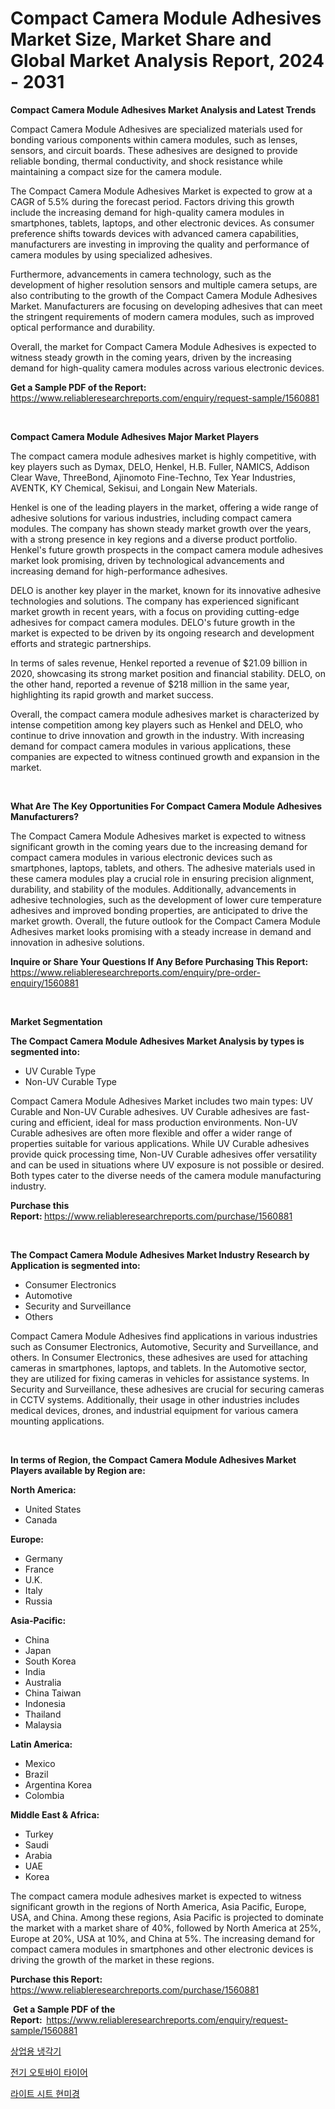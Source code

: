<p><h1>Compact Camera Module Adhesives Market Size, Market Share and Global Market Analysis Report, 2024 - 2031</h1></p><p><strong>Compact Camera Module Adhesives Market Analysis and Latest Trends</strong></p>
<p><p>Compact Camera Module Adhesives are specialized materials used for bonding various components within camera modules, such as lenses, sensors, and circuit boards. These adhesives are designed to provide reliable bonding, thermal conductivity, and shock resistance while maintaining a compact size for the camera module.</p><p>The Compact Camera Module Adhesives Market is expected to grow at a CAGR of 5.5% during the forecast period. Factors driving this growth include the increasing demand for high-quality camera modules in smartphones, tablets, laptops, and other electronic devices. As consumer preference shifts towards devices with advanced camera capabilities, manufacturers are investing in improving the quality and performance of camera modules by using specialized adhesives.</p><p>Furthermore, advancements in camera technology, such as the development of higher resolution sensors and multiple camera setups, are also contributing to the growth of the Compact Camera Module Adhesives Market. Manufacturers are focusing on developing adhesives that can meet the stringent requirements of modern camera modules, such as improved optical performance and durability.</p><p>Overall, the market for Compact Camera Module Adhesives is expected to witness steady growth in the coming years, driven by the increasing demand for high-quality camera modules across various electronic devices.</p></p>
<p><strong>Get a Sample PDF of the Report:&nbsp;</strong> <a href="https://www.reliableresearchreports.com/enquiry/request-sample/1560881">https://www.reliableresearchreports.com/enquiry/request-sample/1560881</a></p>
<p>&nbsp;</p>
<p><strong>Compact Camera Module Adhesives Major Market Players</strong></p>
<p><p>The compact camera module adhesives market is highly competitive, with key players such as Dymax, DELO, Henkel, H.B. Fuller, NAMICS, Addison Clear Wave, ThreeBond, Ajinomoto Fine-Techno, Tex Year Industries, AVENTK, KY Chemical, Sekisui, and Longain New Materials.</p><p>Henkel is one of the leading players in the market, offering a wide range of adhesive solutions for various industries, including compact camera modules. The company has shown steady market growth over the years, with a strong presence in key regions and a diverse product portfolio. Henkel's future growth prospects in the compact camera module adhesives market look promising, driven by technological advancements and increasing demand for high-performance adhesives.</p><p>DELO is another key player in the market, known for its innovative adhesive technologies and solutions. The company has experienced significant market growth in recent years, with a focus on providing cutting-edge adhesives for compact camera modules. DELO's future growth in the market is expected to be driven by its ongoing research and development efforts and strategic partnerships.</p><p>In terms of sales revenue, Henkel reported a revenue of $21.09 billion in 2020, showcasing its strong market position and financial stability. DELO, on the other hand, reported a revenue of $218 million in the same year, highlighting its rapid growth and market success.</p><p>Overall, the compact camera module adhesives market is characterized by intense competition among key players such as Henkel and DELO, who continue to drive innovation and growth in the industry. With increasing demand for compact camera modules in various applications, these companies are expected to witness continued growth and expansion in the market.</p></p>
<p>&nbsp;</p>
<p><strong>What Are The Key Opportunities For Compact Camera Module Adhesives Manufacturers?</strong></p>
<p><p>The Compact Camera Module Adhesives market is expected to witness significant growth in the coming years due to the increasing demand for compact camera modules in various electronic devices such as smartphones, laptops, tablets, and others. The adhesive materials used in these camera modules play a crucial role in ensuring precision alignment, durability, and stability of the modules. Additionally, advancements in adhesive technologies, such as the development of lower cure temperature adhesives and improved bonding properties, are anticipated to drive the market growth. Overall, the future outlook for the Compact Camera Module Adhesives market looks promising with a steady increase in demand and innovation in adhesive solutions.</p></p>
<p><strong>Inquire or Share Your Questions If Any Before Purchasing This Report:</strong> <a href="https://www.reliableresearchreports.com/enquiry/pre-order-enquiry/1560881">https://www.reliableresearchreports.com/enquiry/pre-order-enquiry/1560881</a></p>
<p>&nbsp;</p>
<p><strong>Market Segmentation</strong></p>
<p><strong>The Compact Camera Module Adhesives Market Analysis by types is segmented into:</strong></p>
<p><ul><li>UV Curable Type</li><li>Non-UV Curable Type</li></ul></p>
<p><p>Compact Camera Module Adhesives Market includes two main types: UV Curable and Non-UV Curable adhesives. UV Curable adhesives are fast-curing and efficient, ideal for mass production environments. Non-UV Curable adhesives are often more flexible and offer a wider range of properties suitable for various applications. While UV Curable adhesives provide quick processing time, Non-UV Curable adhesives offer versatility and can be used in situations where UV exposure is not possible or desired. Both types cater to the diverse needs of the camera module manufacturing industry.</p></p>
<p><strong>Purchase this Report:&nbsp;</strong><a href="https://www.reliableresearchreports.com/purchase/1560881">https://www.reliableresearchreports.com/purchase/1560881</a></p>
<p>&nbsp;</p>
<p><strong>The Compact Camera Module Adhesives Market Industry Research by Application is segmented into:</strong></p>
<p><ul><li>Consumer Electronics</li><li>Automotive</li><li>Security and Surveillance</li><li>Others</li></ul></p>
<p><p>Compact Camera Module Adhesives find applications in various industries such as Consumer Electronics, Automotive, Security and Surveillance, and others. In Consumer Electronics, these adhesives are used for attaching cameras in smartphones, laptops, and tablets. In the Automotive sector, they are utilized for fixing cameras in vehicles for assistance systems. In Security and Surveillance, these adhesives are crucial for securing cameras in CCTV systems. Additionally, their usage in other industries includes medical devices, drones, and industrial equipment for various camera mounting applications.</p></p>
<p>&nbsp;</p>
<p><strong>In terms of Region, the Compact Camera Module Adhesives Market Players available by Region are:</strong></p>
<p>
    <p> <strong> North America: </strong>
        <ul>
            <li>United States</li>
            <li>Canada</li>
        </ul>
        </p> 
    <p> <strong> Europe: </strong>
        <ul>
            <li>Germany</li>
            <li>France</li>
            <li>U.K.</li>
            <li>Italy</li>
            <li>Russia</li>
        </ul>
        </p> 
    <p> <strong> Asia-Pacific: </strong>
        <ul>
            <li>China</li>
            <li>Japan</li>
            <li>South Korea</li>
            <li>India</li>
            <li>Australia</li>
            <li>China Taiwan</li>
            <li>Indonesia</li>
            <li>Thailand</li>
            <li>Malaysia</li>
        </ul>
        </p> 
    <p> <strong> Latin America: </strong>
        <ul>
            <li>Mexico</li>
            <li>Brazil</li>
            <li>Argentina Korea</li>
            <li>Colombia</li>
        </ul>
        </p> 
    <p> <strong> Middle East & Africa: </strong>
        <ul>
            <li>Turkey</li>
            <li>Saudi</li>
            <li>Arabia</li>
            <li>UAE</li>
            <li>Korea</li>
        </ul>
    </p>
    </p>
<p><p>The compact camera module adhesives market is expected to witness significant growth in the regions of North America, Asia Pacific, Europe, USA, and China. Among these regions, Asia Pacific is projected to dominate the market with a market share of 40%, followed by North America at 25%, Europe at 20%, USA at 10%, and China at 5%. The increasing demand for compact camera modules in smartphones and other electronic devices is driving the growth of the market in these regions.</p></p>
<p><strong>Purchase this Report: </strong><a href="https://www.reliableresearchreports.com/purchase/1560881">https://www.reliableresearchreports.com/purchase/1560881</a></p>
<p>&nbsp;<strong>Get a Sample PDF of the Report:&nbsp;&nbsp;</strong><a href="https://www.reliableresearchreports.com/enquiry/request-sample/1560881">https://www.reliableresearchreports.com/enquiry/request-sample/1560881</a></p>
<p><strong></strong></p>
<p><p><a href="https://medium.com/@raymondietrich7892023/2024-2031-%EA%B8%B0%EA%B0%84-%EB%8F%99%EC%95%88-%EC%98%88%EC%83%81%EB%90%98%EB%8A%94-%EC%83%81%EC%97%85%EC%9A%A9-%EC%B9%A0%EB%9F%AC-%EC%8B%9C%EC%9E%A5-%EB%8F%99%ED%96%A5%EA%B3%BC-%EC%8B%9C%EC%9E%A5-%EB%B6%84%EC%84%9D-f74279596185">상업용 냉각기</a></p><p><a href="https://medium.com/@hulk678678/%EC%A0%84%EA%B8%B0-%EC%98%A4%ED%86%A0%EB%B0%94%EC%9D%B4-%ED%83%80%EC%9D%B4%EC%96%B4-%EC%8B%9C%EC%9E%A5-%EC%84%B1%EA%B3%B5%EC%A0%81%EC%9D%B8-%EB%B9%84%EC%A6%88%EB%8B%88%EC%8A%A4-%EC%A0%84%EB%9E%B5%EC%9D%98-%ED%95%B5%EC%8B%AC-%EC%98%88%EC%B8%A1-2031%EB%85%84%EA%B9%8C%EC%A7%80-036ed749e235">전기 오토바이 타이어</a></p><p><a href="https://medium.com/@raymondietrich7892023/%EA%B2%BD%EC%B4%9D-%EC%8B%9C%ED%8A%B8-%ED%98%84%EB%AF%B8%EA%B2%BD-%EC%8B%9C%EC%9E%A5-%EC%A1%B0%EC%82%AC-%EB%B3%B4%EA%B3%A0%EC%84%9C-%EA%B7%B8-%EC%97%AD%EC%82%AC%EC%99%80-2024%EB%85%84%EB%B6%80%ED%84%B0-2031%EB%85%84%EA%B9%8C%EC%A7%80%EC%9D%98-%EC%98%88%EC%B8%A1-3f1d05e3e1d1">라이트 시트 현미경</a></p></p>
